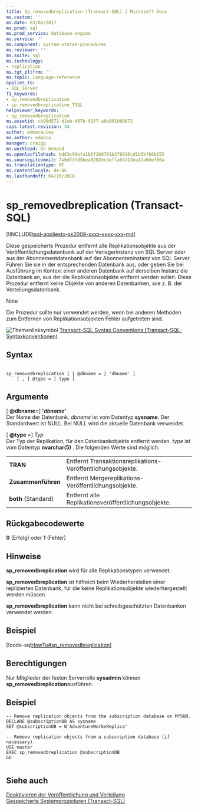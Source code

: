 ```yaml
---
title: Sp_removedbreplication (Transact-SQL) | Microsoft Docs
ms.custom: ''
ms.date: 03/04/2017
ms.prod: sql
ms.prod_service: database-engine
ms.service: ''
ms.component: system-stored-procedures
ms.reviewer: ''
ms.suite: sql
ms.technology:
- replication
ms.tgt_pltfrm: ''
ms.topic: language-reference
applies_to:
- SQL Server
f1_keywords:
- sp_removedbreplication
- sp_removedbreplication_TSQL
helpviewer_keywords:
- sp_removedbreplication
ms.assetid: cb98d571-d1eb-467b-91f7-a6e091009672
caps.latest.revision: 34
author: edmacauley
ms.author: edmaca
manager: craigg
ms.workload: On Demand
ms.openlocfilehash: bd63c99efa1b5f2b9701b278916cd1b5bf66b555
ms.sourcegitcommit: 7a6df3fd5bea9282ecdeffa94d13ea1da6def80a
ms.translationtype: MT
ms.contentlocale: de-DE
ms.lasthandoff: 04/16/2018
---
```

# <a name="spremovedbreplication-transact-sql"></a>sp_removedbreplication (Transact-SQL)
[!INCLUDE[tsql-appliesto-ss2008-xxxx-xxxx-xxx-md](../../includes/tsql-appliesto-ss2008-xxxx-xxxx-xxx-md.md)]

  Diese gespeicherte Prozedur entfernt alle Replikationsobjekte aus der Veröffentlichungsdatenbank auf der Verlegerinstanz von SQL Server oder aus der Abonnementdatenbank auf der Abonnenteninstanz von SQL Server. Führen Sie sie in der entsprechenden Datenbank aus, oder geben Sie bei Ausführung im Kontext einer anderen Datenbank auf derselben Instanz die Datenbank an, aus der die Replikationsobjekte entfernt werden sollen. Diese Prozedur entfernt keine Objekte von anderen Datenbanken, wie z. B. der Verteilungsdatenbank.  
  
> [!NOTE]  
>  Die Prozedur sollte nur verwendet werden, wenn bei anderen Methoden zum Entfernen von Replikationsobjekten Fehler aufgetreten sind.  
  
 ![Themenlinksymbol](../../database-engine/configure-windows/media/topic-link.gif "Topic link icon") [Transact-SQL Syntax Conventions (Transact-SQL-Syntaxkonventionen)](../../t-sql/language-elements/transact-sql-syntax-conventions-transact-sql.md)  
  
## <a name="syntax"></a>Syntax  
  
```  
  
sp_removedbreplication [ [ @dbname = ] 'dbname' ]  
    [ , [ @type = ] type ]   
```  
  
## <a name="arguments"></a>Argumente  
 [ **@dbname=**] **'***dbname***'**  
 Der Name der Datenbank. *dbname* ist vom Datentyp **sysname**. Der Standardwert ist NULL. Bei NULL wird die aktuelle Datenbank verwendet.  
  
 [ **@type** =] *Typ*  
 Der Typ der Replikation, für den Datenbankobjekte entfernt werden. *type* ist vom Datentyp **nvarchar(5)** . Die folgenden Werte sind möglich:  
  
|||  
|-|-|  
|**TRAN**|Entfernt Transaktionsreplikations-Veröffentlichungsobjekte.|  
|**Zusammenführen**|Entfernt Mergereplikations-Veröffentlichungsobjekte.|  
|**both** (Standard)|Entfernt alle Replikationsveröffentlichungsobjekte.|  
  
## <a name="return-code-values"></a>Rückgabecodewerte  
 **0** (Erfolg) oder **1** (Fehler)  
  
## <a name="remarks"></a>Hinweise  
 **sp_removedbreplication** wird für alle Replikationstypen verwendet.  
  
 **sp_removedbreplication** ist hilfreich beim Wiederherstellen einer replizierten Datenbank, für die keine Replikationsobjekte wiederhergestellt werden müssen.  
  
 **sp_removedbreplication** kann nicht bei schreibgeschützten Datenbanken verwendet werden.  
  
## <a name="example"></a>Beispiel  
 [!code-sql[HowTo#sp_removedbreplication](../../relational-databases/replication/codesnippet/tsql/sp-removedbreplication-t_1.sql)]  
  
## <a name="permissions"></a>Berechtigungen  
 Nur Mitglieder der festen Serverrolle **sysadmin** können **sp_removedbreplication**ausführen.  
  
## <a name="example"></a>Beispiel  
  
```  
-- Remove replication objects from the subscription database on MYSUB.  
DECLARE @subscriptionDB AS sysname  
SET @subscriptionDB = N'AdventureWorksReplica'  
  
-- Remove replication objects from a subscription database (if necessary).  
USE master  
EXEC sp_removedbreplication @subscriptionDB  
GO  
  
```  
  
## <a name="see-also"></a>Siehe auch  
 [Deaktivieren der Veröffentlichung und Verteilung](../../relational-databases/replication/disable-publishing-and-distribution.md)   
 [Gespeicherte Systemprozeduren &#40;Transact-SQL&#41;](../../relational-databases/system-stored-procedures/system-stored-procedures-transact-sql.md)  
  
  
